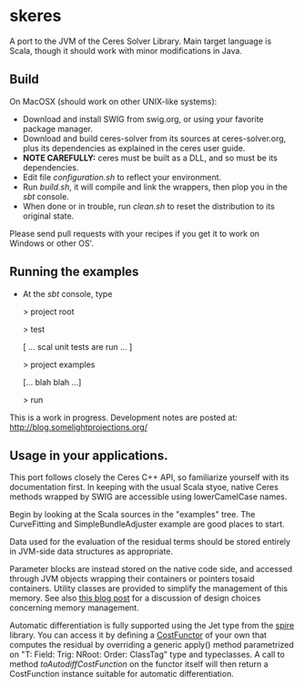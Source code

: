 # skeres

A port to the JVM of the Ceres Solver Library. Main target language is Scala,
though it should work with minor modifications in Java.

## Build
On MacOSX (should work on other UNIX-like systems):

 * Download and install SWIG from swig.org, or using your favorite package manager.
 * Download and build ceres-solver from its sources at ceres-solver.org, plus its dependencies
   as explained in the ceres user guide. 
 * **NOTE CAREFULLY:** ceres must be built as a DLL, and so must be its dependencies. 
 * Edit file *configuration.sh* to reflect your environment.
 * Run *build.sh*, it will compile and link the wrappers, then plop you in the *sbt* console.
 * When done or in trouble, run *clean.sh* to reset the distribution to its original state.

Please send pull requests with your recipes if you get it to work on Windows or
other OS'.

## Running the examples
 
 * At the *sbt* console, type
      
    \> project root
 
    \> test
     
     [ ... scal unit tests are run ... ]
     
    \> project examples
    
     [... blah blah ...]
    
    \> run
 
This is a work in progress. Development notes are posted at: http://blog.somelightprojections.org/

## Usage in your applications.

This port follows closely the Ceres C++ API, so familiarize yourself with its
documentation first. In keeping with the usual Scala styoe, native Ceres 
methods wrapped by SWIG are accessible using lowerCamelCase names. 

Begin by looking at the Scala sources in the "examples" tree. The
CurveFitting and SimpleBundleAdjuster example are good places to start.

Data used for the evaluation of the residual terms should be stored entirely in
JVM-side data structures as appropriate.

Parameter blocks are instead stored on the native code side, and accessed
through JVM objects wrapping their containers or pointers tosaid containers. 
Utility classes are provided to simplify the management of this memory. See
also [this blog post](http://blog.somelightprojections.org/2016/01/on-calling-ceres-from-scala-30-who-owns.html) 
for a discussion of design choices concerning memory management.

Automatic differentiation is fully supported using the Jet type from the
[spire](https://github.com/non/spire) library. You can access it by defining
a [CostFunctor](https://github.com/fgcallari/skeres/blob/master/core/src/main/scala/org/somelightprojections/skeres/CostFunctor.scala) 
of your own that computes the residual by overriding a generic apply() 
method parametrized on "T: Field: Trig: NRoot: Order: ClassTag" type and typeclasses.
A call to method *toAutodiffCostFunction* on the functor itself will then return
a CostFunction instance suitable for automatic differentiation.


